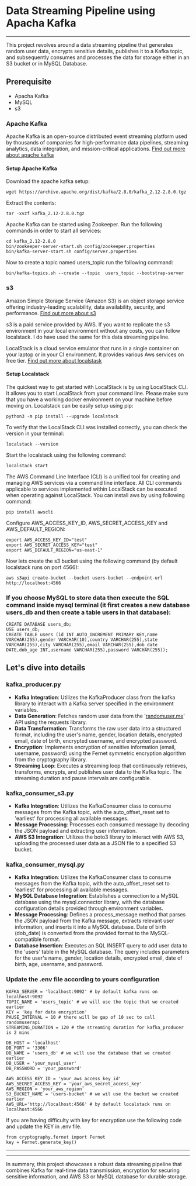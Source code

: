 # Data Streaming Pipeline using Apacha Kafka
---
This project revolves around a data streaming pipeline that generates random user data, encrypts sensitive details, publishes it to a Kafka topic, and subsequently consumes and processes the data for storage either in an S3 bucket or in MySQL Database.

## Prerequisite
* Apacha Kafka
* MySQL
* s3

### Apache Kafka
Apache Kafka is an open-source distributed event streaming platform used by thousands of companies for high-performance data pipelines, streaming analytics, data integration, and mission-critical applications.
[Find out more about apache kafka](https://kafka.apache.org/)

#### Setup Apache Kafka
Download the apache kafka setup:
```
wget https://archive.apache.org/dist/kafka/2.8.0/kafka_2.12-2.8.0.tgz
```

Extract the contents:
```
tar -xvzf kafka_2.12-2.8.0.tgz
```

Apache Kafka can be started using Zookeeper. Run the following commands in order to start all services:
```
cd kafka_2.12-2.8.0
bin/zookeeper-server-start.sh config/zookeeper.properties
bin/kafka-server-start.sh config/server.properties
```

Now to create a topic named users_topic run the following command:

```
bin/kafka-topics.sh --create --topic  users_topic --bootstrap-server
```


### s3
Amazon Simple Storage Service (Amazon S3) is an object storage service offering industry-leading scalability, data availability, security, and performance.
[Find out more about s3](https://aws.amazon.com/s3/)

s3 is a paid service provided by AWS. If you want to replicate the s3 environment in your local environment without any costs, you can follow localstack. I do have used the same for this data streaming pipeline.

LocalStack is a cloud service emulator that runs in a single container on your laptop or in your CI environment. It provides various Aws services on free tier.
[Find out more about localstask](https://localstack.cloud/)

#### Setup Localstack
The quickest way to get started with LocalStack is by using LocalStack CLI. It allows you to start LocalStack from your command line. Please make sure that you have a working docker environment on your machine before moving on.
Localstack can be easily setup using pip:

```
python3 -m pip install --upgrade localstack
```

To verify that the LocalStack CLI was installed correctly, you can check the version in your terminal:

```
localstack --version
```

Start the localstack using the following command:

```
localstack start
```

The AWS Command Line Interface (CLI) is a unified tool for creating and managing AWS services via a command line interface. All CLI commands applicable to services implemented within LocalStack can be executed when operating against LocalStack.
You can install aws by using following command:

```
pip install awscli
```

Configure AWS_ACCESS_KEY_ID, AWS_SECRET_ACCESS_KEY and AWS_DEFAULT_REGION:

```
export AWS_ACCESS_KEY_ID="test"
export AWS_SECRET_ACCESS_KEY="test"
export AWS_DEFAULT_REGION="us-east-1"
```

Now lets create the s3 bucket using the following command (by default localstack runs on port 4566):

```
aws s3api create-bucket --bucket users-bucket --endpoint-url http://localhost:4566
```

### If you choose MySQL to store data then execute the SQL command inside mysql terminal (it first creates a new database users_db and then create a table users in that database):
```
CREATE DATABASE users_db;
USE users_db;
CREATE TABLE users (id INT AUTO_INCREMENT PRIMARY KEY,name VARCHAR(255),gender VARCHAR(10),country VARCHAR(255),state VARCHAR(255),city VARCHAR(255),email VARCHAR(255),dob_date DATE,dob_age INT,username VARCHAR(255),password VARCHAR(255));
```

## Let's dive into details
### kafka_producer.py
* **Kafka Integration**: Utilizes the KafkaProducer class from the kafka library to interact with a Kafka server specified in the environment variables.
* **Data Generation**: Fetches random user data from the '[randomuser.me](https://randomuser.me/)' API using the requests library.
* **Data Transformation**: Transforms the raw user data into a structured format, including the user's name, gender, location details, encrypted email, date of birth, encrypted username, and encrypted password.
* **Encryption**: Implements encryption of sensitive information (email, username, password) using the Fernet symmetric encryption algorithm from the cryptography library.
* **Streaming Loop**: Executes a streaming loop that continuously retrieves, transforms, encrypts, and publishes user data to the Kafka topic. The streaming duration and pause intervals are configurable.

### kafka_consumer_s3.py
* **Kafka Integration**: Utilizes the KafkaConsumer class to consume messages from the Kafka topic, with the auto_offset_reset set to 'earliest' for processing all available messages.
* **Message Processing**: Processes each consumed message by decoding the JSON payload and extracting user information.
* **AWS S3 Integration**: Utilizes the boto3 library to interact with AWS S3, uploading the processed user data as a JSON file to a specified S3 bucket.

### kafka_consumer_mysql.py
* **Kafka Integration**: Utilizes the KafkaConsumer class to consume messages from the Kafka topic, with the auto_offset_reset set to 'earliest' for processing all available messages.
* **MySQL Database Integration**: Establishes a connection to a MySQL database using the mysql.connector library, with the database configuration details provided through environment variables.
* **Message Processing**: Defines a process_message method that parses the JSON payload from the Kafka message, extracts relevant user information, and inserts it into a MySQL database. Date of birth (dob_date) is converted from the provided format to the MySQL-compatible format.
* **Database Insertion**: Executes an SQL INSERT query to add user data to the 'users' table in the MySQL database. The query includes parameters for the user's name, gender, location details, encrypted email, date of birth, age, username, and password.

### Update the .env file according to yours configuration
```
KAFKA_SERVER = 'localhost:9092' # by default kafka runs on localhost:9092
TOPIC_NAME = 'users_topic' # we will use the topic that we created earlier
KEY = 'key for data encryption'
PAUSE_INTERVAL = 10 # there will be gap of 10 sec to call randomuserapi
STREAMING_DURATION = 120 # the streaming duration for kafka_producer is 2 mins

DB_HOST = 'localhost'
DB_PORT = '3306'
DB_NAME = 'users_db' # we will use the database that we created earlier
DB_USER = 'your_mysql_user'
DB_PASSWORD = 'your_password'

AWS_ACCESS_KEY_ID = 'your_aws_access_key_id'
AWS_SECRET_ACCESS_KEY = 'your_aws_secret_access_key'
AWS_REGION = 'your_aws_region'
S3_BUCKET_NAME = 'users-bucket' # we wil use the bucket we created earlier
AWS_URL='http://localhost:4566' # by default localstack runs on localhost:4566
```

If you are having difficulty with key for encryption use the following code and update the KEY in .env file.
```
from cryptography.fernet import Fernet
key = Fernet.generate_key()
```

---
---
In summary, this project showcases a robust data streaming pipeline that combines Kafka for real-time data transmission, encryption for securing sensitive information, and AWS S3 or MySQL database for durable storage.
